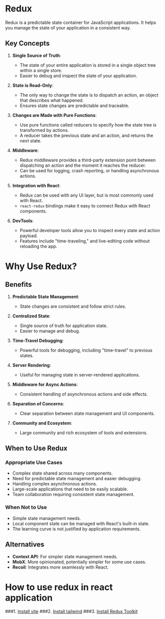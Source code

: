 # Redux

Redux is a predictable state container for JavaScript applications. It helps you manage the state of your application in a consistent way.

## Key Concepts

1. **Single Source of Truth**:

   - The state of your entire application is stored in a single object tree within a single store.
   - Easier to debug and inspect the state of your application.

2. **State is Read-Only**:

   - The only way to change the state is to dispatch an action, an object that describes what happened.
   - Ensures state changes are predictable and traceable.

3. **Changes are Made with Pure Functions**:

   - Use pure functions called reducers to specify how the state tree is transformed by actions.
   - A reducer takes the previous state and an action, and returns the next state.

4. **Middleware**:

   - Redux middleware provides a third-party extension point between dispatching an action and the moment it reaches the reducer.
   - Can be used for logging, crash reporting, or handling asynchronous actions.

5. **Integration with React**:

   - Redux can be used with any UI layer, but is most commonly used with React.
   - `react-redux` bindings make it easy to connect Redux with React components.

6. **DevTools**:
   - Powerful developer tools allow you to inspect every state and action payload.
   - Features include "time-traveling," and live-editing code without reloading the app.

# Why Use Redux?

## Benefits

1. **Predictable State Management**:

   - State changes are consistent and follow strict rules.

2. **Centralized State**:

   - Single source of truth for application state.
   - Easier to manage and debug.

3. **Time-Travel Debugging**:

   - Powerful tools for debugging, including "time-travel" to previous states.

4. **Server Rendering**:

   - Useful for managing state in server-rendered applications.

5. **Middleware for Async Actions**:

   - Consistent handling of asynchronous actions and side effects.

6. **Separation of Concerns**:

   - Clear separation between state management and UI components.

7. **Community and Ecosystem**:
   - Large community and rich ecosystem of tools and extensions.

## When to Use Redux

### Appropriate Use Cases

- Complex state shared across many components.
- Need for predictable state management and easier debugging.
- Handling complex asynchronous actions.
- Large-scale applications that need to be easily scalable.
- Team collaboration requiring consistent state management.

### When Not to Use

- Simple state management needs.
- Local component state can be managed with React's built-in state.
- The learning curve is not justified by application requirements.

## Alternatives

- **Context API**: For simpler state management needs.
- **MobX**: More opinionated, potentially simpler for some use cases.
- **Recoil**: Integrates more seamlessly with React.

# How to use redux in react application

###1. [Install vite](https://vitejs.dev/guide)
###2. [Install tailwind](https://tailwindcss.com/docs/guides/vite)
###3. [Install Redux Toolkit](https://redux-toolkit.js.org/tutorials/quick-start)
